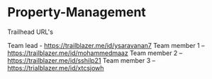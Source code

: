 # Property-Management

Trailhead URL's

Team lead - https://trailblazer.me/id/ysaravanan7
Team member 1 –https://trailblazer.me/id/mohammedmaaz
Team member 2 –https://trailblazer.me/id/sshilp21
Team member 3 –https://trialblazer.me/id/xtcsjowh
